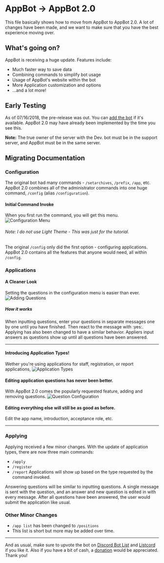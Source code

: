 # AppBot -> AppBot 2.0
This file basically shows how to move from AppBot to AppBot 2.0. A lot of changes have been made, and we want to make sure that you have the best experience moving over.

## What's going on?
AppBot is receiving a huge update. Features include:

* Much faster way to save data
* Combining commands to simplify bot usage
* Usage of AppBot's website within the bot
* More Application customization and options
* ...and a lot more!

## Early Testing
As of 07/16/2018, the pre-release was out. You can [add the bot](https://discordapp.com/oauth2/authorize?client_id=432478092456624138&permissions=8&scope=bot) if it's available. AppBot 2.0 may have already been implemented by the time you see this.

**Note:** The true owner of the server with the Dev. bot must be in the support server, and AppBot must be in the same server.

## Migrating Documentation

### Configuration
The original bot had many commands - `/setarchives`, `/prefix`, `/app`, etc. AppBot 2.0 combines all of the administrator commands into one huge command, `/config` (alias `/configuration`).

#### Initial Command Invoke
When you first run the command, you will get this menu. 
![Configuration Menu](https://i.imgur.com/42jyCm5.png)
###### Note: I do not use Light Theme - This was just for the tutorial. 

The original `/config` only did the first option - configuring applications. AppBot 2.0 contains all the features that anyone would need, all within `/config`.

### Applications

#### A Cleaner Look
Setting the questions in the configuration menu is easier than ever.
![Adding Questions](https://i.imgur.com/CcL9lcL.png)
##### How it works
When inputting questions, enter your questions in separate messages one by one until you have finished. Then react to the message with :yes:.
Applying has also been changed to have a similar behavior. Appliers input answers as questions show up until all questions have been answered.

---

#### Introducing Application Types!
Wether you're using applications for staff, registration, or report applications, 
![Application Types](https://i.imgur.com/9y2jqjO.png)

#### Editing application questions has never been better.
With AppBot 2.0 comes the popularly requested feature, adding and removing questions.
![Question Configuration](https://i.imgur.com/Ks4Z9sC.png)

#### Editing everything else will still be as good as before.
Edit the app name, introduction, acceptance role, etc.

---

### Applying
Applying received a few minor changes.
With the update of application types, there are now three main commands:
* `/apply` 
* `/register`
* `/report`
Applications will show up based on the type requested by the command invoked.

Answering questions will be similar to inputting questions. A single message is sent with the question, and an answer and new question is edited in with every message. After all questions have been answered, the user would submit the application like usual.

### Other Minor Changes
* `/app list` has been changed to `/positions`
* This list is short but more may be added over time.

---

And as usual, make sure to upvote the bot on [Discord Bot List](https://discordbots.org/bot/appbot/vote) and [Listcord](https://listcord.com/bot/424817451293736961) if you like it. Also if you have a bit of cash, a [donation](https://patreon.com/AppBot) would be appreciated. Thank you!

